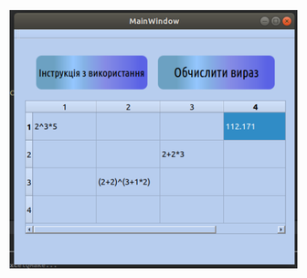 ![alt text](https://github.com/AlexEmets/Labs/blob/674878770904e6721dd3ecd653be90a9eecdb1d5/OOP/ExcelQMake/Screenshot%20from%202021-10-24%2023-32-20.png?raw=true)
